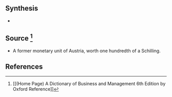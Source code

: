 ## Synthesis
- 
## Source [^1]
- A former monetary unit of Austria, worth one hundredth of a Schilling.
## References

[^1]: [[(Home Page) A Dictionary of Business and Management 6th Edition by Oxford Reference]]